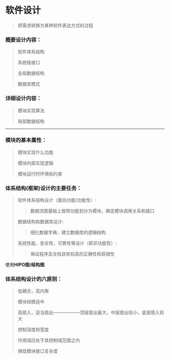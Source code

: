 # 软件设计  
>把需求转换为某种软件表达方式的过程

### 概要设计内容：
>软件体系结构  
>
>系统级接口  
>
>全局数据结构  
>
>数据库模式

### 详细设计内容：
>模块实现算法  
>
>局部数据结构
***
### 模块的基本属性：
>模块实现什么功能  
>
>模块内部实现逻辑  
>
>模块运行时环境和约束
 


### 体系结构(框架)设计的主要任务：
>软件体系结构设计（面向功能/功能性）:  
>>数据流图基础上按照功能划分为模块，确定模块调用关系和接口  
>
>数据结构和数据库设计:  
>>细化数据字典，建立数据库的逻辑结构  
>
>系统性能，安全性，可靠性等设计（即非功能性）:  
>>保证程序及文档具有较高的正确性和容错性


使用**HIPO图/结构图**


### 体系结构设计的六原则：
>低耦合，高内聚
>
>模块规模适中
>
>高扇入，适当扇出——————顶层扇出最大，中层扇出较小，底层扇入较大
>
>控制深度和宽度
>
>作用域应处于其控制域范围之内
>
>降低模块接口复杂度	

